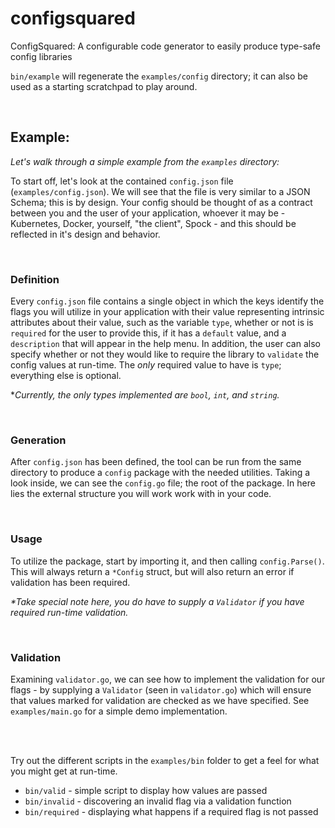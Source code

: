 # configsquared

ConfigSquared: A configurable code generator to easily produce type-safe config libraries

`bin/example` will regenerate the `examples/config` directory; it can also be used as a starting scratchpad to play around.

<br>

## Example:

_Let's walk through a simple example from the `examples` directory:_

To start off, let's look at the contained `config.json` file (`examples/config.json`). We will see that the file is very similar to a JSON Schema; this is by design. Your config should be thought of as a contract between you and the user of your application, whoever it may be - Kubernetes, Docker, yourself, "the client", Spock - and this should be reflected in it's design and behavior.

<br>

### Definition

Every `config.json` file contains a single object in which the keys identify the flags you will utilize in your application with their value representing intrinsic attributes about their value, such as the variable `type`, whether or not is is `required` for the user to provide this, if it has a `default` value, and a `description` that will appear in the help menu. In addition, the user can also specify whether or not they would like to require the library to `validate` the config values at run-time. The _only_ required value to have is `type`; everything else is optional.

\*_Currently, the only types implemented are `bool`, `int`, and `string`._

<br>

### Generation

After `config.json` has been defined, the tool can be run from the same directory to produce a `config` package with the needed utilities. Taking a look inside, we can see the `config.go` file; the root of the package. In here lies the external structure you will work work with in your code.

<br>

### Usage

To utilize the package, start by importing it, and then calling `config.Parse()`. This will always return a `*Config` struct, but will also return an error if validation has been required.

_\*Take special note here, you do have to supply a `Validator` if you have required run-time validation._

<br>

### Validation

Examining `validator.go`, we can see how to implement the validation for our flags - by supplying a `Validator` (seen in `validator.go`) which will ensure that values marked for validation are checked as we have specified. See `examples/main.go` for a simple demo implementation.

<br>
<br>

Try out the different scripts in the `examples/bin` folder to get a feel for what you might get at run-time.

- `bin/valid` - simple script to display how values are passed
- `bin/invalid` - discovering an invalid flag via a validation function
- `bin/required` - displaying what happens if a required flag is not passed

